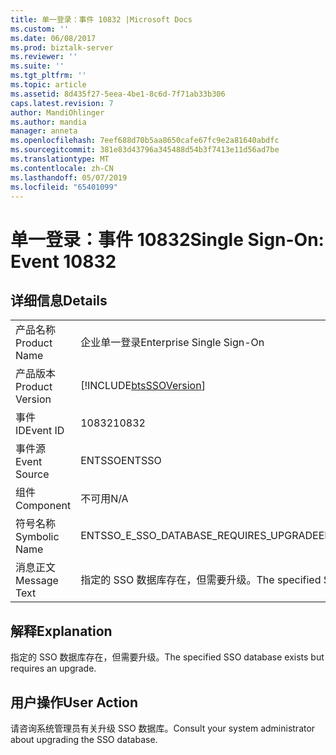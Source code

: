 ```yaml
---
title: 单一登录：事件 10832 |Microsoft Docs
ms.custom: ''
ms.date: 06/08/2017
ms.prod: biztalk-server
ms.reviewer: ''
ms.suite: ''
ms.tgt_pltfrm: ''
ms.topic: article
ms.assetid: 8d435f27-5eea-4be1-8c6d-7f71ab33b306
caps.latest.revision: 7
author: MandiOhlinger
ms.author: mandia
manager: anneta
ms.openlocfilehash: 7eef688d70b5aa8650cafe67fc9e2a81640abdfc
ms.sourcegitcommit: 381e83d43796a345488d54b3f7413e11d56ad7be
ms.translationtype: MT
ms.contentlocale: zh-CN
ms.lasthandoff: 05/07/2019
ms.locfileid: "65401099"
---
```

# <a name="single-sign-on-event-10832"></a><span data-ttu-id="2ef8b-102">单一登录：事件 10832</span><span class="sxs-lookup"><span data-stu-id="2ef8b-102">Single Sign-On: Event 10832</span></span>
## <a name="details"></a><span data-ttu-id="2ef8b-103">详细信息</span><span class="sxs-lookup"><span data-stu-id="2ef8b-103">Details</span></span>  
  
|                 |                                                            |
|-----------------|------------------------------------------------------------|
|  <span data-ttu-id="2ef8b-104">产品名称</span><span class="sxs-lookup"><span data-stu-id="2ef8b-104">Product Name</span></span>   |                 <span data-ttu-id="2ef8b-105">企业单一登录</span><span class="sxs-lookup"><span data-stu-id="2ef8b-105">Enterprise Single Sign-On</span></span>                  |
| <span data-ttu-id="2ef8b-106">产品版本</span><span class="sxs-lookup"><span data-stu-id="2ef8b-106">Product Version</span></span> | [!INCLUDE[btsSSOVersion](../includes/btsssoversion-md.md)] |
|    <span data-ttu-id="2ef8b-107">事件 ID</span><span class="sxs-lookup"><span data-stu-id="2ef8b-107">Event ID</span></span>     |                           <span data-ttu-id="2ef8b-108">10832</span><span class="sxs-lookup"><span data-stu-id="2ef8b-108">10832</span></span>                            |
|  <span data-ttu-id="2ef8b-109">事件源</span><span class="sxs-lookup"><span data-stu-id="2ef8b-109">Event Source</span></span>   |                           <span data-ttu-id="2ef8b-110">ENTSSO</span><span class="sxs-lookup"><span data-stu-id="2ef8b-110">ENTSSO</span></span>                           |
|    <span data-ttu-id="2ef8b-111">组件</span><span class="sxs-lookup"><span data-stu-id="2ef8b-111">Component</span></span>    |                            <span data-ttu-id="2ef8b-112">不可用</span><span class="sxs-lookup"><span data-stu-id="2ef8b-112">N/A</span></span>                             |
|  <span data-ttu-id="2ef8b-113">符号名称</span><span class="sxs-lookup"><span data-stu-id="2ef8b-113">Symbolic Name</span></span>  |           <span data-ttu-id="2ef8b-114">ENTSSO_E_SSO_DATABASE_REQUIRES_UPGRADE</span><span class="sxs-lookup"><span data-stu-id="2ef8b-114">ENTSSO_E_SSO_DATABASE_REQUIRES_UPGRADE</span></span>           |
|  <span data-ttu-id="2ef8b-115">消息正文</span><span class="sxs-lookup"><span data-stu-id="2ef8b-115">Message Text</span></span>   | <span data-ttu-id="2ef8b-116">指定的 SSO 数据库存在，但需要升级。</span><span class="sxs-lookup"><span data-stu-id="2ef8b-116">The specified SSO database exists but requires an upgrade.</span></span> |
  
## <a name="explanation"></a><span data-ttu-id="2ef8b-117">解释</span><span class="sxs-lookup"><span data-stu-id="2ef8b-117">Explanation</span></span>  
 <span data-ttu-id="2ef8b-118">指定的 SSO 数据库存在，但需要升级。</span><span class="sxs-lookup"><span data-stu-id="2ef8b-118">The specified SSO database exists but requires an upgrade.</span></span>  
  
## <a name="user-action"></a><span data-ttu-id="2ef8b-119">用户操作</span><span class="sxs-lookup"><span data-stu-id="2ef8b-119">User Action</span></span>  
 <span data-ttu-id="2ef8b-120">请咨询系统管理员有关升级 SSO 数据库。</span><span class="sxs-lookup"><span data-stu-id="2ef8b-120">Consult your system administrator about upgrading the SSO database.</span></span>